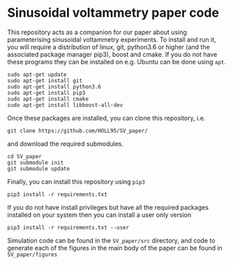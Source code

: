 # Sinusoidal voltammetry paper code
This repository acts as a companion for our paper about using parameterising sinusoidal voltammetry experiments. To install and run it, you will require a distribution of linux, git, python3.6 or higher (and the associated package manager pip3), boost and cmake. If you do not have these programs they can be installed on e.g. Ubuntu can be done using ```apt```. 
```
sudo apt-get update
sudo apt-get install git
sudo apt-get install python3.6
sudo apt-get install pip3
sudo apt-get install cmake
sudo apt-get install libboost-all-dev
```
Once these packages are installed, you can clone this repository, i.e. 
```
git clone https://github.com/HOLL95/SV_paper/
```
and download the required submodules.
```
cd SV_paper
git submodule init
git submodule update
```
Finally, you can install this repository using ```pip3```
```
pip3 install -r requirements.txt
```
If you do not have install privileges but have all the required packages installed on your system then you can install a user only version 
```
pip3 install -r requirements.txt --user
```
Simulation code can be found in the ```SV_paper/src``` directory, and code to generate each of the figures in the main body of the paper can be found in ```SV_paper/figures```
